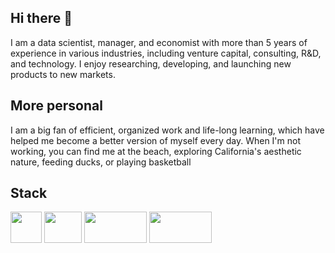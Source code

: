 ## Hi there 👋
I am a data scientist, manager, and economist with more than 5 years of experience in various industries, including venture capital, consulting, R&D, and technology. I enjoy researching, developing, and launching new products to new markets. 

## More personal
I am a big fan of efficient, organized work and life-long learning, which have helped me become a better version of myself every day. When I'm not working, you can find me at the beach, exploring California's aesthetic nature, feeding ducks, or playing basketball


## Stack
<img src="https://upload.wikimedia.org/wikipedia/commons/thumb/c/c3/Python-logo-notext.svg/640px-Python-logo-notext.svg.png" width="50" height="50">  <img src="https://upload.wikimedia.org/wikipedia/commons/thumb/1/1b/R_logo.svg/1200px-R_logo.svg.png" width="60" height="50">  <img src="https://media.licdn.com/dms/image/D4D12AQFjcz9MrPsWDQ/article-cover_image-shrink_600_2000/0/1669746580764?e=2147483647&v=beta&t=1gsLNYLqwau7-3cszokd_h7dADCNDPS0dTyPx6Op4XQ" width="100" height="50">  <img src="https://mma.prnewswire.com/media/411941/TABLEAU_SOFTWARE_LOGOjpg_Logo.jpg?p=facebook" width="100" height="50">
